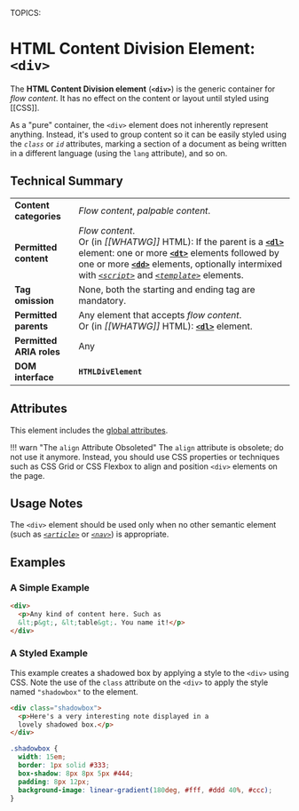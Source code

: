 TOPICS: <div>

# HTML Content Division Element: `<div>`

The **HTML Content Division element** (**`<div>`**) is the generic container for *flow content*.
It has no effect on the content or layout until styled using [[CSS]].

As a "pure" container, the `<div>` element does not inherently represent anything. Instead, it's
used to group content so it can be easily styled using the *`class`* or *`id`* attributes, marking a
section of a document as being written in a different language (using the `lang` attribute), and so on.

## Technical Summary

|  |  |
| :-- | :-- |
| **Content categories** | *Flow content*, *palpable content*.|
| **Permitted content** | *Flow content*. <br>Or (in *[[WHATWG]]* HTML): If the parent is a **[`<dl>`](/en/webfrontend/<dl>)** element: one or more **[`<dt>`](/en/webfrontend/<dt>)** elements followed by one or more **[`<dd>`](/en/webfrontend/<dd>)** elements, optionally intermixed with *[`<script>`](/en/webfrontend/<script>)* and *[`<template>`](/en/webfrontend/<template>)* elements. |
| **Tag omission** | None, both the starting and ending tag are mandatory. |
| **Permitted parents** | Any element that accepts *flow content*.<br>Or (in *[[WHATWG]]* HTML): **[`<dl>`](/en/webfrontend/<dl>)** element. |
| **Permitted ARIA roles** | Any |
| **DOM interface** | **`HTMLDivElement`** |

## Attributes

This element includes the [global attributes](/en/webfrontend/HTML_Global_Attributes).

!!! warn "The `align` Attribute Obsoleted"
    The `align` attribute is obsolete; do not use it anymore. Instead, you should use CSS properties
    or techniques such as CSS Grid or CSS Flexbox to align and position `<div>` elements on the page.

## Usage Notes

The `<div>` element should be used only when no other semantic element (such as
*[`<article>`](/en/webfrontend/<article>)* or *[`<nav>`](/en/webfrontend/<nav>)*) is appropriate.

## Examples

### A Simple Example

```html
<div>
  <p>Any kind of content here. Such as
  &lt;p&gt;, &lt;table&gt;. You name it!</p>
</div>
```

### A Styled Example

This example creates a shadowed box by applying a style to the `<div>` using CSS. Note the use of
the `class` attribute on the `<div>` to apply the style named `"shadowbox"` to the element.

```html
<div class="shadowbox">
  <p>Here's a very interesting note displayed in a
  lovely shadowed box.</p>
</div>
```

```css
.shadowbox {
  width: 15em;
  border: 1px solid #333;
  box-shadow: 8px 8px 5px #444;
  padding: 8px 12px;
  background-image: linear-gradient(180deg, #fff, #ddd 40%, #ccc);
}
```

